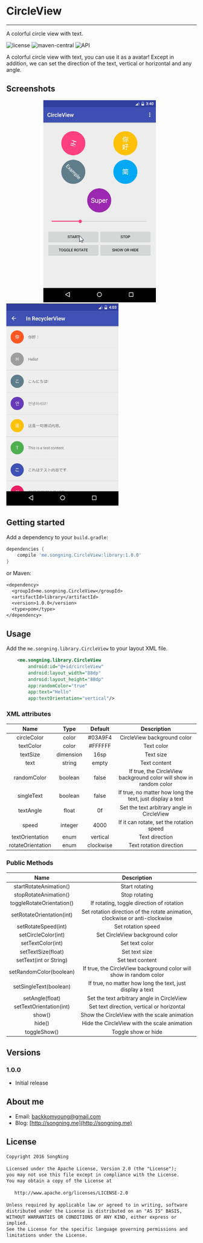# CircleView #
---------------
A colorful circle view with text.

![license](https://img.shields.io/badge/license-Apache%202.0-blue.svg)
![maven-central](https://img.shields.io/badge/maven--central-1.0.0-brightgreen.svg)
![API](https://img.shields.io/badge/API-14%2B-green.svg)

A colorful circle view with text, you can use it as a avatar! Except in addition, we can set the direction of the text, vertical or horizontal and any angle.

## Screenshots ##

&nbsp;&nbsp;&nbsp;&nbsp;&nbsp;&nbsp;&nbsp;&nbsp;&nbsp;&nbsp;&nbsp;&nbsp;&nbsp;&nbsp;&nbsp;&nbsp;&nbsp;&nbsp;&nbsp;&nbsp;&nbsp;&nbsp;&nbsp;&nbsp;
![demo_gif](/screenshots/demo_gif.gif) &nbsp;&nbsp;&nbsp;&nbsp;&nbsp;&nbsp;&nbsp;&nbsp;&nbsp;&nbsp;&nbsp;&nbsp;&nbsp;&nbsp;&nbsp;&nbsp;&nbsp;&nbsp;&nbsp;&nbsp;&nbsp;&nbsp;&nbsp;&nbsp;
![in_rv](/screenshots/in_rv.png)
## Getting started ##

Add a dependency to your `build.gradle`:

```groovy
dependencies {
    compile 'me.songning.CircleView:library:1.0.0'
}
```

or Maven:

```
<dependency>
  <groupId>me.songning.CircleView</groupId>
  <artifactId>library</artifactId>
  <version>1.0.0</version>
  <type>pom</type>
</dependency>
```

## Usage ##

Add the `me.songning.library.CircleView` to your layout XML file.

```xml
    <me.songning.library.CircleView
        android:id="@+id/circleView"
        android:layout_width="88dp"
        android:layout_height="88dp"
        app:randomColor="true"
        app:text="Hello"
        app:textOrientation="vertical"/>
```

### XML attributes ###

| Name | Type | Default | Description |
|:----:|:----:|:-------:|:-----------:|
|circleColor|color|#03A9F4|CircleView background color|
|textColor|color|#FFFFFF|Text color|
|textSize|dimension|16sp|Text size|
|text|string|empty|Text content|
|randomColor|boolean|false|If true, the CircleView background color will show in random color|
|singleText|boolean|false|If true, no matter how long the text, just display a text|
|textAngle|float|0f|Set the text arbitrary angle in CircleView|
|speed|integer|4000|If it can rotate, set the rotation speed|
|textOrientation|enum|vertical|Text direction|
|rotateOrientation|enum|clockwise|Text rotation direction|

### Public Methods ###

| Name | Description |
|:----:|:-----------:|
|startRotateAnimation()|Start rotating|
|stopRotateAnimation()|Stop rotating|
|toggleRotateOrientation()|If rotating, toggle direction of rotation|
|setRotateOrientation(int)|Set rotation direction of the rotate animation, clockwise or anti-clockwise|
|setRotateSpeed(int)|Set rotation speed|
|setCircleColor(int)|Set CircleView background color|
|setTextColor(int)|Set text color|
|setTextSize(float)|Set text size|
|setText(int or String)|Set text content|
|setRandomColor(boolean)|If true, the CircleView background color will show in random color|
|setSingleText(boolean)|If true, no matter how long the text, just display a text|
|setAngle(float)|Set the text arbitrary angle in CircleView|
|setTextOrientation(int)|Set text direction, vertical or horizontal|
|show()|Show the CircleView with the scale animation|
|hide()|Hide the CircleView with the scale animation|
|toggleShow()|Toggle show or hide|

## Versions ##

### 1.0.0 ###
* Initial release

## About me ##

* Email: backkomyoung@gmail.com
* Blog: [http://songning.me](http://songning.me)

## License ##

```
Copyright 2016 SongNing

Licensed under the Apache License, Version 2.0 (the "License");
you may not use this file except in compliance with the License.
You may obtain a copy of the License at

   http://www.apache.org/licenses/LICENSE-2.0

Unless required by applicable law or agreed to in writing, software
distributed under the License is distributed on an "AS IS" BASIS,
WITHOUT WARRANTIES OR CONDITIONS OF ANY KIND, either express or implied.
See the License for the specific language governing permissions and
limitations under the License.
```
